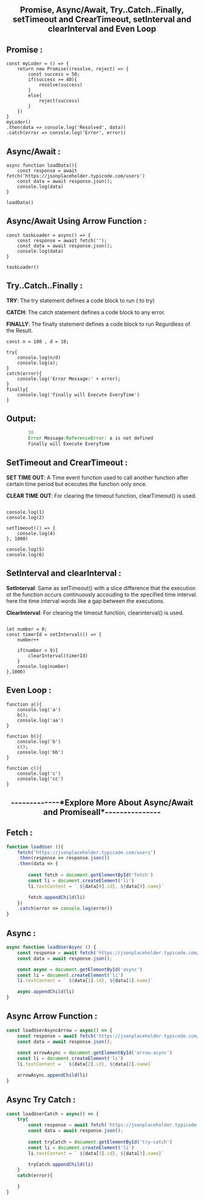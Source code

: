 <h2 align="center"> Promise, Async/Await, Try..Catch..Finally, setTimeout and CrearTimeout, setInterval and clearInterval and Even Loop</h2>



## Promise :
``` JS
const myLoder = () => {
    return new Promise((resolve, reject) => {
        const success = 50;
        if(success >= 40){
            resolve(success)
        }
        else{
            reject(success)
        }
    })
}
myLoder()
.then(data => console.log('Resolved', data))
.catch(error => console.log('Error', error))

```


## Async/Await :

``` JS
async function loadData(){
    const response = await fetch('https://jsonplaceholder.typicode.com/users')
    const data = await response.json();
    console.log(data)
}

loadData()

```

##  Async/Await Using Arrow Function :
``` JS
const taskLoader = async() => {
    const response = await fetch('');
    const data = await response.json();
    console.log(data)
}

taskLoader()

```

## Try..Catch..Finally :

**TRY**: The try statement defines a code block to run ( to try)

**CATCH**: The catch statement defines a code block to any error.

**FINALLY**: The finally statement defines a code block to run Regurdless of the Result.


``` JS 
const n = 100 , d = 10;

try{
    console.log(n/d)
    console.log(a);
}
catch(error){
    console.log('Error Message:' + error);
}
finally{
    console.log('finally will Execute EveryTime')
}

```

## Output: 
```js
        10
        Error Message:ReferenceError: a is not defined
        Finally will Execute EveryTime
```

## SetTimeout and CrearTimeout :

**SET TIME OUT**: A Time event function used to call another function after 
               certain time period but ececutes the function only once.

**CLEAR TIME OUT**: For clearing the timeout function, clearTimeout() is used.

``` JS

console.log(1)
console.log(2)

setTimeout(() => {
    console.log(4)
}, 1000)

console.log(5)
console.log(6)

```

## SetInterval and clearInterval :

**SetInterval**: Same as setTimeout() with a slice difference that the 
              execution ot the function occurs continuously accouding to the
              specified time interval. here the time interval words like a
              gap between the executions.

**ClearInterval**: For clearing the timeout function, clearinterval() is used.


``` JS

let number = 0;
const timerId = setInterval(() => {
    number++

    if(number > 9){
        clearInterval(timerId)
    }
    console.log(number)
},1000)
```

## Even Loop :
``` JS
function a(){
    console.log('a')
    b();
    console.log('aa')
}

function b(){
    console.log('b')
    c();
    console.log('bb')
}

function c(){
    console.log('c')
    console.log('cc')
}
```



<h2 align="center">-------------*Explore More About Async/Await and Promiseall*---------------</h2>

## Fetch :
```js
function loadUser (){
    fetch('https://jsonplaceholder.typicode.com/users')
    .then(response => response.json())
    .then(data => {
        
        const fetch = document.getElementById('fetch')
        const li = document.createElement('li')
        li.textContent = ` ${data[0].id}, ${data[0].name}`

        fetch.appendChild(li)
    })
    .catch(error => console.log(error))
}
```

## Async :
```js 
async function loadUserAsync () {
    const response = await fetch('https://jsonplaceholder.typicode.com/users')
    const data = await response.json();

    const async = document.getElementById('async')
    const li = document.createElement('li')
    li.textContent = ` ${data[1].id}, ${data[1].name}`

    async.appendChild(li)
}
```


## Async Arrow Function :

```js
const loadUserAsyncArrow = async() => {
    const response = await fetch('https://jsonplaceholder.typicode.com/users')
    const data = await response.json();
    
    const arrowAsync = document.getElementById('arrow-async')
    const li = document.createElement('li')
    li.textContent = ` ${data[2].id}, ${data[2].name}`

    arrowAsync.appendChild(li)
}
```

## Async Try Catch :

```js
const loadUserCatch = async() => {
    try{
        const response = await fetch('https://jsonplaceholder.typicode.com/users')
        const data = await response.json();
        
        const tryCatch = document.getElementById('try-catch')
        const li = document.createElement('li')
        li.textContent = ` ${data[3].id}, ${data[3].name}`

        tryCatch.appendChild(li)
    }
    catch(error){

    }
}
```
